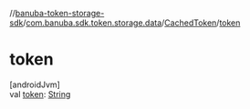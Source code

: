 //[banuba-token-storage-sdk](../../../index.md)/[com.banuba.sdk.token.storage.data](../index.md)/[CachedToken](index.md)/[token](token.md)

# token

[androidJvm]\
val [token](token.md): [String](https://kotlinlang.org/api/latest/jvm/stdlib/kotlin/-string/index.html)
